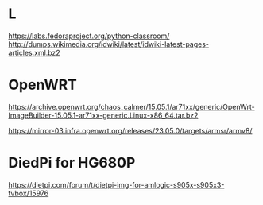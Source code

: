# L

https://labs.fedoraproject.org/python-classroom/ \
http://dumps.wikimedia.org/idwiki/latest/idwiki-latest-pages-articles.xml.bz2

# OpenWRT
https://archive.openwrt.org/chaos_calmer/15.05.1/ar71xx/generic/OpenWrt-ImageBuilder-15.05.1-ar71xx-generic.Linux-x86_64.tar.bz2

https://mirror-03.infra.openwrt.org/releases/23.05.0/targets/armsr/armv8/



# DiedPi for HG680P
https://dietpi.com/forum/t/dietpi-img-for-amlogic-s905x-s905x3-tvbox/15976
